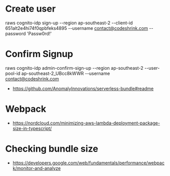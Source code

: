# Create user
raws cognito-idp sign-up --region ap-southeast-2 --client-id 651alt2e4hi74f0qpbfeks4895 --username contact@codeshrink.com --password 'Passw0rd!'

# Confirm Signup
raws cognito-idp admin-confirm-sign-up --region ap-southeast-2 --user-pool-id ap-southeast-2_UBcc8kWWR --username contact@codeshrink.com

* https://github.com/AnomalyInnovations/serverless-bundle#readme

# Webpack
* https://nordcloud.com/minimizing-aws-lambda-deployment-package-size-in-typescript/

# Checking bundle size
* https://developers.google.com/web/fundamentals/performance/webpack/monitor-and-analyze
